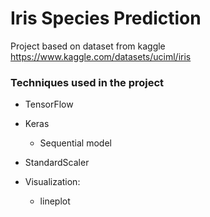 # Iris Species Prediction


Project based on dataset from kaggle   
https://www.kaggle.com/datasets/uciml/iris

### Techniques used in the project
+ TensorFlow
+ Keras
    + Sequential model
+ StandardScaler

+ Visualization:
    + lineplot